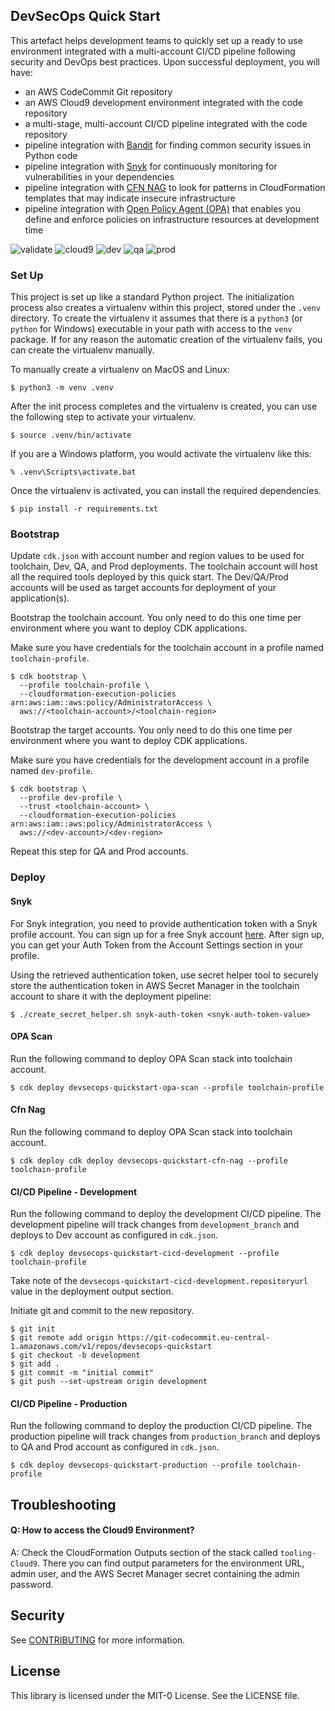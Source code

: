 
## DevSecOps Quick Start

This artefact helps development teams to quickly set up a ready to use environment integrated with a
multi-account CI/CD pipeline following security and DevOps best practices. Upon successful deployment, you will have:

- an AWS CodeCommit Git repository 
- an AWS Cloud9 development environment integrated with the code repository
- a multi-stage, multi-account CI/CD pipeline integrated with the code repository  
- pipeline integration with [Bandit](https://github.com/PyCQA/bandit) for finding common security issues in Python code 
- pipeline integration with [Snyk](https://snyk.io/) for continuously monitoring for vulnerabilities in your dependencies
- pipeline integration with [CFN NAG](https://github.com/stelligent/cfn_nag) to look for patterns in 
  CloudFormation templates that may indicate insecure infrastructure
- pipeline integration with [Open Policy Agent (OPA)](https://www.openpolicyagent.org/) that enables you define and
  enforce policies on infrastructure resources at development time   

![validate](./assets/validate.png)
![cloud9](./assets/cloud9.png)
![dev](./assets/dev.png)
![qa](./assets/qa.png)
![prod](./assets/prod.png)
### Set Up

This project is set up like a standard Python project.  The initialization
process also creates a virtualenv within this project, stored under the `.venv`
directory.  To create the virtualenv it assumes that there is a `python3`
(or `python` for Windows) executable in your path with access to the `venv`
package. If for any reason the automatic creation of the virtualenv fails,
you can create the virtualenv manually.

To manually create a virtualenv on MacOS and Linux:

```
$ python3 -m venv .venv
```

After the init process completes and the virtualenv is created, you can use the following
step to activate your virtualenv.

```
$ source .venv/bin/activate
```

If you are a Windows platform, you would activate the virtualenv like this:

```
% .venv\Scripts\activate.bat
```

Once the virtualenv is activated, you can install the required dependencies.

```
$ pip install -r requirements.txt
```

### Bootstrap

Update `cdk.json` with account number and region values to be used for toolchain, Dev, QA, and Prod deployments.
The toolchain account will host all the required tools deployed by this quick start. The Dev/QA/Prod accounts will 
be used as target accounts for deployment of your application(s).

Bootstrap the toolchain account. You only need to do this one time per environment where you want 
to deploy CDK applications.

Make sure you have credentials for the toolchain account in a profile named `toolchain-profile`.

```
$ cdk bootstrap \
  --profile toolchain-profile \
  --cloudformation-execution-policies arn:aws:iam::aws:policy/AdministratorAccess \
  aws://<toolchain-account>/<toolchain-region>
```

Bootstrap the target accounts. You only need to do this one time per environment where you want
to deploy CDK applications.

Make sure you have credentials for the development account in a profile named `dev-profile`.

```
$ cdk bootstrap \
  --profile dev-profile \
  --trust <toolchain-account> \
  --cloudformation-execution-policies arn:aws:iam::aws:policy/AdministratorAccess \
  aws://<dev-account>/<dev-region>
```

Repeat this step for QA and Prod accounts. 

### Deploy
#### Snyk
For Snyk integration, you need to provide authentication token with a Snyk profile account. You can sign up for a
free Snyk account [here](https://app.snyk.io/login?cta=sign-up&loc=body&page=try-snyk). After sign up, you can get
your Auth Token from the Account Settings section in your profile.

Using the retrieved authentication token, use secret helper tool to securely store the authentication token 
in AWS Secret Manager in the toolchain account to share it with the deployment pipeline:
```
$ ./create_secret_helper.sh snyk-auth-token <snyk-auth-token-value>
```

#### OPA Scan
Run the following command to deploy OPA Scan stack into toolchain account.

```
$ cdk deploy devsecops-quickstart-opa-scan --profile toolchain-profile
```

#### Cfn Nag
Run the following command to deploy OPA Scan stack into toolchain account.

```
$ cdk deploy cdk deploy devsecops-quickstart-cfn-nag --profile toolchain-profile
```

#### CI/CD Pipeline - Development
Run the following command to deploy the development CI/CD pipeline. The development pipeline will track changes from
`development_branch` and deploys to Dev account as configured in `cdk.json`.

```
$ cdk deploy devsecops-quickstart-cicd-development --profile toolchain-profile
```

Take note of the `devsecops-quickstart-cicd-development.repositoryurl` value in the deployment output section.

Initiate git and commit to the new repository.
```
$ git init
$ git remote add origin https://git-codecommit.eu-central-1.amazonaws.com/v1/repos/devsecops-quickstart
$ git checkout -b development
$ git add .
$ git commit -m "initial commit"
$ git push --set-upstream origin development
```

#### CI/CD Pipeline - Production
Run the following command to deploy the production CI/CD pipeline. The production pipeline will track changes from
`production_branch` and deploys to QA and Prod account as configured in `cdk.json`.

```
$ cdk deploy devsecops-quickstart-production --profile toolchain-profile
```

## Troubleshooting
#### Q: How to access the Cloud9 Environment?
A: Check the CloudFormation Outputs section of the stack called `tooling-Cloud9`. There you can find output parameters
for the environment URL, admin user, and the AWS Secret Manager secret containing the admin password.

## Security

See [CONTRIBUTING](CONTRIBUTING.md#security-issue-notifications) for more information.

## License

This library is licensed under the MIT-0 License. See the LICENSE file.
